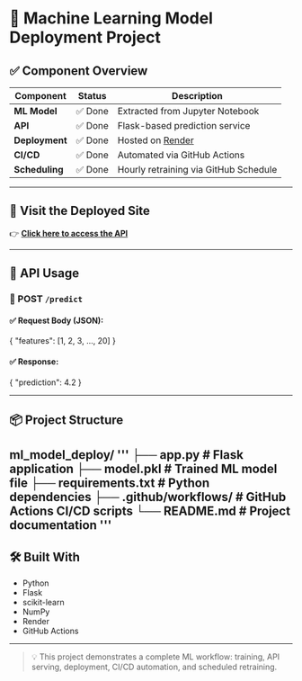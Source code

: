 # 🧠 Machine Learning Model Deployment Project

## ✅ Component Overview

| Component     | Status  | Description                            |
|---------------|---------|----------------------------------------|
| **ML Model**  | ✅ Done | Extracted from Jupyter Notebook        |
| **API**       | ✅ Done | Flask-based prediction service         |
| **Deployment**| ✅ Done | Hosted on [Render](https://render.com) |
| **CI/CD**     | ✅ Done | Automated via GitHub Actions           |
| **Scheduling**| ✅ Done | Hourly retraining via GitHub Schedule  |

---

## 🚀 Visit the Deployed Site

👉 **[Click here to access the API](https://ml-model-deploy-zujx.onrender.com)**

---

## 📡 API Usage

### 🔹 POST `/predict`

#### ✅ Request Body (JSON):

{
"features": [1, 2, 3, ..., 20]
}


#### ✅ Response:

{
"prediction": 4.2
}



---

## 📦 Project Structure

ml_model_deploy/
'''
├── app.py # Flask application
├── model.pkl # Trained ML model file
├── requirements.txt # Python dependencies
├── .github/workflows/ # GitHub Actions CI/CD scripts
└── README.md # Project documentation
'''
---

## 🛠️ Built With

- Python
- Flask
- scikit-learn
- NumPy
- Render
- GitHub Actions

---

> 💡 This project demonstrates a complete ML workflow: training, API serving, deployment, CI/CD automation, and scheduled retraining.












